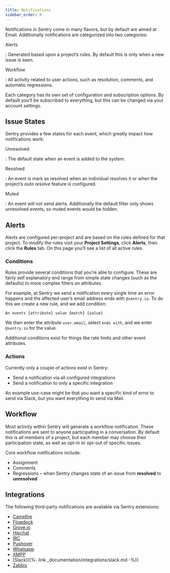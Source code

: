 ```yaml
---
title: Notifications
sidebar_order: 8
---
```


Notifications in Sentry come in many flavors, but by default are aimed at Email. Additionally notifications are categorized into two categories:

Alerts

: Generated based upon a project’s rules. By default this is only when a new issue is seen.

Workflow

: All activity related to user actions, such as resolution, comments, and automatic regressions.

Each category has its own set of configuration and subscription options. By default you’ll be subscribed to everything, but this can be changed via your account settings.

## Issue States

Sentry provides a few states for each event, which greatly impact how notifications work:

Unresolved

: The default state when an event is added to the system.

Resolved

: An event is mark as resolved when an individual resolves it or when the project’s _auto resolve_ feature is configured.

Muted

: An event will not send alerts. Additionally the default filter only shows unresolved events, so muted events would be hidden.

## Alerts

Alerts are configured per-project and are based on the rules defined for that project. To modify the rules visit your **Project Settings**, click **Alerts**, then click the **Rules** tab. On this page you’ll see a list of all active rules.

### Conditions

Rules provide several conditions that you’re able to configure. These are fairly self explanatory and range from simple state changes (such as the defaults) to more complex filters on attributes.

For example, at Sentry we send a notification every single time an error happens and the affected user’s email address ends with `@sentry.io`. To do this we create a new rule, and we add condition:

`An events {attribute} value {match} {value}`

We then enter the attribute `user.email`, select `ends with`, and we enter `@sentry.io` for the value.

Additional conditions exist for things like rate limits and other event attributes.

### Actions

Currently only a couple of actions exist in Sentry:

-   Send a notification via all configured integrations
-   Send a notification to only a specific integration

An example use-case might be that you want a specific kind of error to send via Slack, but you want everything to send via Mail.

## Workflow

Most activity within Sentry will generate a workflow notification. These notifications are sent to anyone participating in a conversation. By default this is all members of a project, but each member may choose their participation state, as well as opt-in or opt-out of specific issues.

Core workflow notifications include:

-   Assignment
-   Comments
-   Regressions – when Sentry changes state of an issue from **resolved** to **unresolved**

## Integrations

The following third-party notifications are available via Sentry extensions:

-   [Campfire](https://github.com/mkhattab/sentry-campfire)
-   [Flowdock](https://github.com/getsentry/sentry-flowdock)
-   [Grove.io](https://github.com/mattrobenolt/sentry-groveio)
-   [Hipchat](https://github.com/linovia/sentry-hipchat)
-   [IRC](https://github.com/gisce/sentry-irc)
-   [Pushover](https://github.com/getsentry/sentry-plugins)
-   [Whatsapp](https://github.com/ecarreras/sentry-whatsapp)
-   [XMPP](https://github.com/chroto/sentry-xmpp)
-   [Slack]({%- link _documentation/integrations/slack.md -%})
-   [Zabbix](https://github.com/m0n5t3r/sentry-zabbix)
